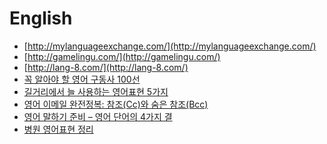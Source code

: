 English
=======
* [http://mylanguageexchange.com/](http://mylanguageexchange.com/)
* [http://gamelingu.com/](http://gamelingu.com/)
* [http://lang-8.com/](http://lang-8.com/)
* [꼭 알아야 할 영어 구동사 100선](http://ppss.kr/archives/36616)
* [길거리에서 늘 사용하는 영어표현 5가지](http://ppss.kr/archives/36960)
* [영어 이메일 완전정복: 참조(Cc)와 숨은 참조(Bcc)](http://slownews.kr/39419)
* [영어 말하기 준비 – 영어 단어의 4가지 결](http://slownews.kr/40134)
* [병원 영어표현 정리](http://ppss.kr/archives/46688)